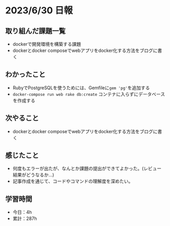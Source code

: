 # 2023/6/30 日報
## 取り組んだ課題一覧
- dockerで開発環境を構築する課題
- dockerとdocker composeでwebアプリをdocker化する方法をブログに書く

## わかったこと
- RubyでPostgreSQLを使うためには、Gemfileに`gem 'pg'`を追加する
- `docker-compose run web rake db:create`
  コンテナに入らずにデータベースを作成する
   
## 次やること
- dockerとdocker composeでwebアプリをdocker化する方法をブログに書く

## 感じたこと
- 何度もエラーが出たが、なんとか課題の提出ができてよかった。(レビュー結果がどうなるか...)
- 記事作成を通じて、コードやコマンドの理解度を深めたい。
  
## 学習時間
- 今日：4h
- 累計：287h
  
